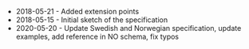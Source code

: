 - 2018-05-21 - Added extension points
- 2018-05-15 - Initial sketch of the specification
- 2020-05-20 - Update Swedish and Norwegian specification, update examples, add reference in NO schema, fix typos
